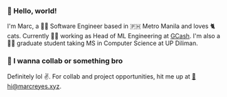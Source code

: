 ### 👋 Hello, world!

I'm Marc, a 👨‍💻 Software Engineer based in 🇵🇭 Metro Manila and loves 🐈 cats. Currently 👨‍💻 working as Head of ML Engineering at [GCash](https://gcash.com). I'm also a 🧑‍🎓 graduate student taking MS in Computer Science at UP Diliman. 

### 💬 I wanna collab or something bro
Definitely lol ✌️. For collab and project opportunities, hit me up at [📩 hi@marcreyes.xyz](hi@marcreyes.xyz).
